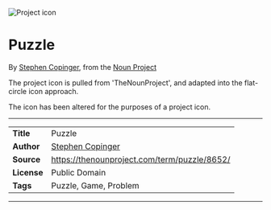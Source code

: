 ![Project icon](../../icon/icon.png)
# Puzzle
By [Stephen Copinger](https://thenounproject.com/dnlhtz/), from the [Noun Project](https://thenounproject.com/term/puzzle/8652/)

The project icon is pulled from 'TheNounProject', and adapted into the flat-circle icon approach.

The icon has been altered for the purposes of a project icon.

---
|||
|---|---|
|**Title**|Puzzle|
|**Author**|[Stephen Copinger](https://thenounproject.com/dnlhtz/)|
|**Source**|https://thenounproject.com/term/puzzle/8652/|
|**License**|Public Domain|
|**Tags**|Puzzle, Game, Problem|

---